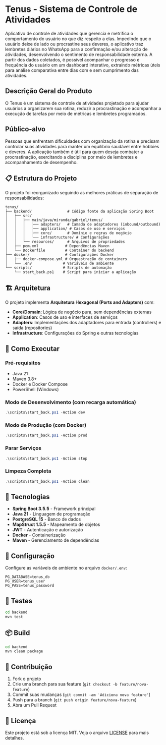 # Tenus - Sistema de Controle de Atividades

Aplicativo de controle de atividades que gerencia e metrifica o comportamento do usuário no que diz respeito a elas. Impedindo que o usuário deixe de lado ou procrastine seus deveres, o aplicativo traz lembretes diários no WhatsApp para a confirmação e/ou alteração de atividades, desenvolvendo o sentimento de responsabilidade externa. A partir dos dados coletados, é possível acompanhar o progresso e frequência do usuário em um dashboard interativo, extraindo métricas úteis para análise comparativa entre dias com e sem cumprimento das atividades.

## Descrição Geral do Produto

O Tenus é um sistema de controle de atividades projetado para ajudar usuários a organizarem sua rotina, reduzir a procrastinação e acompanhar a execução de tarefas por meio de métricas e lembretes programados.

## Público-alvo

Pessoas que enfrentam dificuldades com organização da rotina e precisam controlar suas atividades para manter um equilíbrio saudável entre hobbies e deveres. A aplicação também é útil para quem deseja combater a procrastinação, exercitando a disciplina por meio de lembretes e acompanhamento de desempenho.

## 📋 Estrutura do Projeto

O projeto foi reorganizado seguindo as melhores práticas de separação de responsabilidades:

```
tenus/
├── backend/                # Código fonte da aplicação Spring Boot
│   ├── src/
│   │   ├── main/java/miranda/gabriel/tenus/
│   │   │   ├── adapters/   # Camada de adaptadores (inbound/outbound)
│   │   │   ├── application/ # Casos de uso e serviços
│   │   │   ├── core/       # Domínio e regras de negócio
│   │   │   └── infrastructure/ # Configurações
│   │   └── resources/      # Arquivos de propriedades
│   ├── pom.xml            # Dependências Maven
│   └── Dockerfile         # Container do backend
├── docker/                # Configurações Docker
│   ├── docker-compose.yml # Orquestração de containers
│   └── .env              # Variáveis de ambiente
└── scripts/              # Scripts de automação
    └── start_back.ps1    # Script para iniciar a aplicação
```

## 🏗️ Arquitetura

O projeto implementa **Arquitetura Hexagonal (Ports and Adapters)** com:

- **Core/Domain**: Lógica de negócio pura, sem dependências externas
- **Application**: Casos de uso e interfaces de serviços
- **Adapters**: Implementações dos adaptadores para entrada (controllers) e saída (repositories)
- **Infrastructure**: Configurações do Spring e outras tecnologias

## 🚀 Como Executar

### Pré-requisitos
- Java 21
- Maven 3.8+
- Docker e Docker Compose
- PowerShell (Windows)

### Modo de Desenvolvimento (com recarga automática)
```powershell
.\scripts\start_back.ps1 -Action dev
```

### Modo de Produção (com Docker)
```powershell
.\scripts\start_back.ps1 -Action prod
```

### Parar Serviços
```powershell
.\scripts\start_back.ps1 -Action stop
```

### Limpeza Completa
```powershell
.\scripts\start_back.ps1 -Action clean
```

## 🔧 Tecnologias

- **Spring Boot 3.5.5** - Framework principal
- **Java 21** - Linguagem de programação
- **PostgreSQL 15** - Banco de dados
- **MapStruct 1.5.5** - Mapeamento de objetos
- **JWT** - Autenticação e autorização
- **Docker** - Containerização
- **Maven** - Gerenciamento de dependências

## 🔐 Configuração

Configure as variáveis de ambiente no arquivo `docker/.env`:

```env
PG_DATABASE=tenus_db
PG_USER=tenus_user
PG_PASS=tenus_password
```



## 🧪 Testes

```bash
cd backend
mvn test
```

## 📦 Build

```bash
cd backend
mvn clean package
```

## 🤝 Contribuição

1. Fork o projeto
2. Crie uma branch para sua feature (`git checkout -b feature/nova-feature`)
3. Commit suas mudanças (`git commit -am 'Adiciona nova feature'`)
4. Push para a branch (`git push origin feature/nova-feature`)
5. Abra um Pull Request

## 📄 Licença

Este projeto está sob a licença MIT. Veja o arquivo [LICENSE](LICENSE) para mais detalhes.
